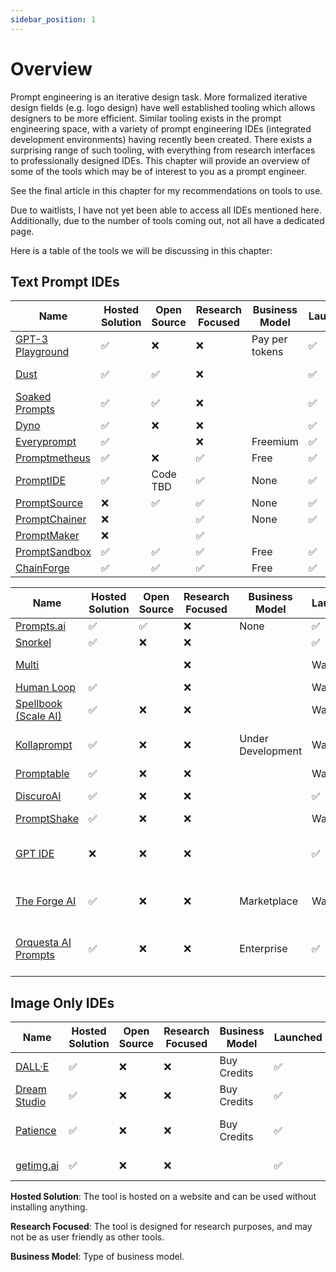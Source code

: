 ```yaml
---
sidebar_position: 1
---
```


# Overview

Prompt engineering is an iterative design task. More formalized iterative design
fields (e.g. logo design) have well established tooling which allows designers to
be more efficient. Similar tooling exists in the prompt engineering space, with
a variety of prompt engineering IDEs (integrated development environments) having 
recently been created. There exists a surprising range of such tooling, with everything
from research interfaces to professionally designed IDEs.
This chapter will provide an overview of some of the tools which may be of interest to
you as a prompt engineer.

See the final article in this chapter for my recommendations on tools to use.

Due to waitlists, I have not yet been able to access all IDEs mentioned here. 
Additionally, due to the number of tools coming out, not all have a dedicated page.


Here is a table of the tools we will be discussing in this chapter:

## Text Prompt IDEs
| Name | Hosted Solution | Open Source | Research Focused| Business Model| Launched | Modalities | Supported Providers |
| ------------------------------------------ | -- | --| --| ------ | ------- | ---- | ---- |
| [GPT-3 Playground](https://beta.openai.com/docs/quickstart) | ✅ | ❌ | ❌ | Pay per tokens | ✅ | Text | OpenAI|
| [Dust](https://dust.tt/)                   | ✅ | ✅ | ❌|  | ✅ | Text | OpenAI, Cohere |
| [Soaked Prompts](https://soaked-prompts.vercel.app) | ✅ | ✅ | ❌|  | ✅ | Text | OpenAI |
| [Dyno](https://trydyno.com/login)          | ✅ | ❌ | ❌|  | ✅ | Text | OpenAI |
| [Everyprompt](https://www.everyprompt.com) | ✅ | |    ❌| Freemium | ✅ | Text | OpenAI |
| [Promptmetheus](https://promptmetheus.com) | ✅ | ❌ | ✅ | Free | ✅ | Text | OpenAI |
| [PromptIDE](https://prompt.vizhub.ai)      | ✅ | Code TBD |✅ | None | ✅ | Text | |
| [PromptSource](https://github.com/bigscience-workshop/promptsource)    | ❌ | ✅ | ✅ | None | ✅ |  Text | |
| [PromptChainer](https://arxiv.org/pdf/2203.06566.pdf) | ❌ |  | ✅ | None | ✅ |  Text | |
| [PromptMaker](https://dl.acm.org/doi/abs/10.1145/3491101.3503564) |❌ | | ✅| | | Text| |
| [PromptSandbox](https://promptsandbox.io) | ✅ | ✅ | ✅ | Free | ✅ | Text | OpenAI |
| [ChainForge](https://github.com/ianarawjo/ChainForge) | ✅ | ✅ | ✅ | Free | ✅ | Text | OpenAI |

| Name | Hosted Solution | Open Source | Research Focused| Business Model| Launched | Modalities | Supported Providers |
| ------------------------------------------ | -- | --| --| ------ | ------- | ---- | ---- |
| [Prompts.ai](https://prompts.ai/)           | ✅ | ✅ | ❌| None | ✅ | Text | OpenAI |
| [Snorkel](https://snorkel.ai/snorkel-flow-platform/foundation-model/) | ✅ | ❌ | ❌|  | ✅ | Text | |
| [Multi](https://www.multi.tech) |  |  | ❌ |  | Wait list | Text, Image | |
| [Human Loop](https://humanloop.com) | ✅ |  | ❌ |  | Wait list| Text | |
| [Spellbook (Scale AI)](https://scale.com/spellbook) | ✅ | ❌ | ❌|  | Wait list | Text | |
| [Kollaprompt](https://kollaprompt.com) | ✅ | ❌ | ❌| Under Development | Wait list | Text, Image, Audio | OpenAI, Stable Diffusion |
| [Promptable](https://promptable.ai/projects/default/workspace) | ✅ | ❌ | ❌|  | Wait list | Text | OpenAI|
| [DiscuroAI](http://www.discuro.com) | ✅ | ❌ | ❌|  | ✅ | Text, Image | OpenAI|
| [PromptShake](https://promptshake.com/?ref=producthunt) | ✅ | ❌ | ❌|  | Wait list | Text | |
| [GPT IDE](https://gptide.com) | ❌ | ❌ | ❌|  | ✅ | Text, images + audio later | OpenAI, later Stability.AI and more |
| [The Forge AI](https://theforgeai.com/) | ✅ | ❌ | ❌ | Marketplace | Wait list | Text, Images | OpenAI, Stable Diffusion |
| [Orquesta AI Prompts](https://orquesta.cloud/platform/ai-llm-prompts) | ✅ | ❌ | ❌ | Enterprise | ✅ | Text | Custom, Public, Private LLMs |



## Image Only IDEs

| Name | Hosted Solution | Open Source | Research Focused| Business Model| Launched | Modalities | Supported Providers |
| ------------------------------------------ | -- | --| --| ------ | ------- | ---- | ---- |
| [DALL·E](https://labs.openai.com) | ✅ | ❌ | ❌ | Buy Credits | ✅ |  Text2Image | OpenAI DALLE|
| [Dream Studio](https://beta.dreamstudio.ai/dream) | ✅ | ❌ | ❌ | Buy Credits | ✅ |  Text2Image | Stable Diffusion |
| [Patience](https://www.patience.ai/faq) | ✅ | ❌ | ❌ | Buy Credits | ✅ |  Text2Image | Stable Diffusion, OpenAI|
| [getimg.ai](https://getimg.ai/guides) | ✅ | ❌ | ❌ |  | ✅ |  Text2Image, AIEditor | |

**Hosted Solution**: The tool is hosted on a website and can be used without installing anything.

**Research Focused**: The tool is designed for research purposes, and may not be as
user friendly as other tools.

**Business Model**: Type of business model.






